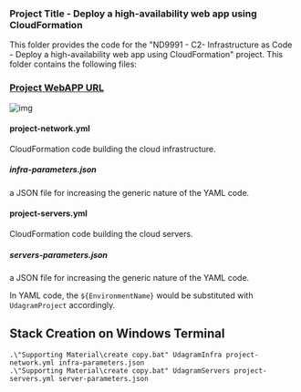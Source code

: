 ### Project Title - Deploy a high-availability web app using CloudFormation
This folder provides the code for the "ND9991 - C2- Infrastructure as Code - Deploy a high-availability web app using CloudFormation" project. This folder contains the following files:

### [Project WebAPP URL](http://udagr-webap-8mb3gasp8cra-843478404.us-east-1.elb.amazonaws.com/)

![img]((0)%20ND%20IAC%20Project%20-%20Diagram.png)

#### project-network.yml
CloudFormation code building the cloud infrastructure.

##### infra-parameters.json
a JSON file for increasing the generic nature of the YAML code. 

#### project-servers.yml
CloudFormation code building the cloud servers.

##### servers-parameters.json
a JSON file for increasing the generic nature of the YAML code. 

In YAML code, the `${EnvironmentName}` would be substituted with `UdagramProject` accordingly.

## Stack Creation on Windows Terminal
```
.\"Supporting Material\create copy.bat" UdagramInfra project-network.yml infra-parameters.json
.\"Supporting Material\create copy.bat" UdagramServers project-servers.yml server-parameters.json
```
